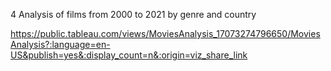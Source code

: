4  Analysis of films from 2000 to 2021 by genre and country

https://public.tableau.com/views/MoviesAnalysis_17073274796650/MoviesAnalysis?:language=en-US&publish=yes&:display_count=n&:origin=viz_share_link

